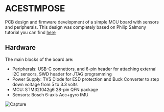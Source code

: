 # ACESTMPOSE
PCB design and firmware development of a simple MCU board with sensors and peripherals. This design was completely based on Philip Salmony tutorial you can find [here](https://www.youtube.com/watch?v=gFmm91c_mr8&list=PL3aaAq2OJU5FdyG8e1wjMVJ9t68w8QvJ7&index=8)

## Hardware

The main blocks of the board are:

- Peripherals: USB-C connettors, and 6-pin header for attaching external I2C sensors, SWD header for JTAG programming
- Power Supply: TVS Diode for ESD protection and Buck Converter to step down voltage from 5 to 3.3 volts
- MCU: STM32f042g6 28-pin QFN package
- Sensors: Bosch 6-axis Acc+gyro IMU

![Capture](https://github.com/user-attachments/assets/aa5bfe7a-0dee-4e95-a0d0-b3eea23b26a5)


